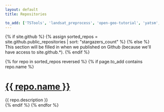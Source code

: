 ```yaml
---
layout: default
title: Repositories

to_add: ['TSTools', 'landsat_preprocess', 'open-geo-tutorial', 'yatsm', 'image_compositor', 'MLRS']
---
```


{% if site.github %}
  {% assign sorted_repos = site.github.public_repositories | sort: "stargazers_count" %}
{% else %}
  This section will be filled in when we published on Github (because we'll have access to site.github.*).
{% endif %}

<div class="posts">
  {% for repo in sorted_repos reversed %}
  {% if page.to_add contains repo.name %}
    <div class="post">
    <h1 class="post-title">
      <a href="{{ repo.html_url }}">
      {{ repo.name }}
     </a>
    </h1>
    {{ repo.description }}
    </div>
  {% endif %}
  {% endfor %}
</div>
